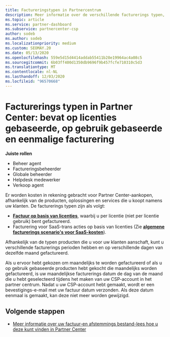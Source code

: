 ```yaml
---
title: Factureringstypen in Partnercentrum
description: Meer informatie over de verschillende facturerings typen, facturerings perioden en facturerings datums die u kunt zien in Partner Center.
ms.topic: article
ms.service: partner-dashboard
ms.subservice: partnercenter-csp
author: sodeb
ms.author: sodeb
ms.localizationpriority: medium
ms.custom: SEOMAY.20
ms.date: 05/13/2020
ms.openlocfilehash: 559e5d15d4414addab55411b28e19964ac4a08c5
ms.sourcegitcommit: 6b03ff400d1350db9696f9b457fcfe710310c5d3
ms.translationtype: MT
ms.contentlocale: nl-NL
ms.lasthandoff: 12/03/2020
ms.locfileid: "96570668"
---
```

# <a name="types-of-billing-in-partner-center---includes-license-based-usage-based-and-one-time-billing"></a>Facturerings typen in Partner Center: bevat op licenties gebaseerde, op gebruik gebaseerde en eenmalige facturering

**Juiste rollen**

- Beheer agent
- Factureringsbeheerder
- Globale beheerder
- Helpdesk medewerker
- Verkoop agent

Er worden kosten in rekening gebracht voor Partner Center-aankopen, afhankelijk van de producten, oplossingen en services die u koopt namens uw klanten. De facturerings typen zijn als volgt:

- [**Factuur op basis van licenties**](license-based-billing.md), waarbij u per licentie (niet per licentie gebruik) bent gefactureerd.
- Facturering voor SaaS-trans acties op basis van licenties (Zie [**algemene facturerings scenario's voor SaaS-kosten**](common-billing-scenarios-saas.md)).

Afhankelijk van de typen producten die u voor uw klanten aanschaft, kunt u verschillende facturerings perioden hebben en op verschillende dagen van dezelfde maand gefactureerd.

Als u ervoor hebt gekozen om maandelijks te worden gefactureerd of als u op gebruik gebaseerde producten hebt gekocht die maandelijks worden gefactureerd, is uw maandelijkse facturerings datum de dag van de maand die u hebt geselecteerd tijdens het maken van uw CSP-account in het partner centrum. Nadat u uw CSP-account hebt gemaakt, wordt er een bevestigings-e-mail met uw factuur datum verzonden. Als deze datum eenmaal is gemaakt, kan deze niet meer worden gewijzigd.

## <a name="next-steps"></a>Volgende stappen

- [Meer informatie over uw factuur-en afstemmings bestand-lees hoe u deze kunt vinden in Partner Center](read-your-bill.md)